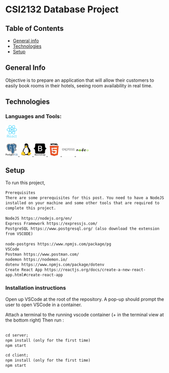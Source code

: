 # CSI2132 Database Project

## Table of Contents

- [General info](#general-info)
- [Technologies](#technologies)
- [Setup](#setup)

## General Info

Objective is to prepare an application that will allow their customers to easily book rooms in their hotels, seeing room availability in real time.

## Technologies

<h3 align="left">Languages and Tools:</h3>
<p align="left"> 
<a href="https://reactjs.org/" target="_blank" rel="noreferrer"> <img src="https://raw.githubusercontent.com/devicons/devicon/master/icons/react/react-original-wordmark.svg" alt="react" width="40" height="40"/> </a>

 <a href="https://www.postgresql.org" target="_blank" rel="noreferrer"> <img src="https://raw.githubusercontent.com/devicons/devicon/master/icons/postgresql/postgresql-original-wordmark.svg" alt="postgresql" width="40" height="40"/> </a> 
<a href="https://www.linux.org/" target="_blank" rel="noreferrer"> <img src="https://raw.githubusercontent.com/devicons/devicon/master/icons/linux/linux-original.svg" alt="linux" width="40" height="40"/> </a>
<a href="https://getbootstrap.com" target="_blank" rel="noreferrer"> <img src="https://raw.githubusercontent.com/devicons/devicon/master/icons/bootstrap/bootstrap-plain-wordmark.svg" alt="bootstrap" width="40" height="40"/> </a>
<a href="https://www.w3.org/html/" target="_blank" rel="noreferrer"> <img src="https://raw.githubusercontent.com/devicons/devicon/master/icons/html5/html5-original-wordmark.svg" alt="html5" width="40" height="40"/> </a>
<a href="https://www.w3.org/html/" target="_blank" rel="noreferrer"> <img src="https://raw.githubusercontent.com/devicons/devicon/master/icons/express/express-original-wordmark.svg" alt="express" width="40" height="40"/> </a>
<a href="https://www.w3.org/html/" target="_blank" rel="noreferrer"> <img src="https://raw.githubusercontent.com/devicons/devicon/master/icons/nodejs/nodejs-original-wordmark.svg" alt="nodejs" width="40" height="40"/> </a>
</p>


## Setup

To run this project,

```
Prerequisites
There are some prerequisites for this post. You need to have a NodeJS installed on your machine and some other tools that are required to complete this project.

NodeJS https://nodejs.org/en/
Express Framework https://expressjs.com/
PostgreSQL https://www.postgresql.org/ (also download the extension from VSCODE)

node-postgres https://www.npmjs.com/package/pg
VSCode
Postman https://www.postman.com/
nodemon https://nodemon.io/
dotenv https://www.npmjs.com/package/dotenv
Create React App https://reactjs.org/docs/create-a-new-react-app.html#create-react-app
```

### Installation instructions

Open up VSCode at the root of the repository. A pop-up should prompt the user to open VSCode in a container.


Attach a terminal to the running vscode container (+ in the terminal view at the bottom right) Then run :



```

cd server;
npm install (only for the first time)
npm start
```

```
cd client; 
npm install (only for the first time)
npm start
```